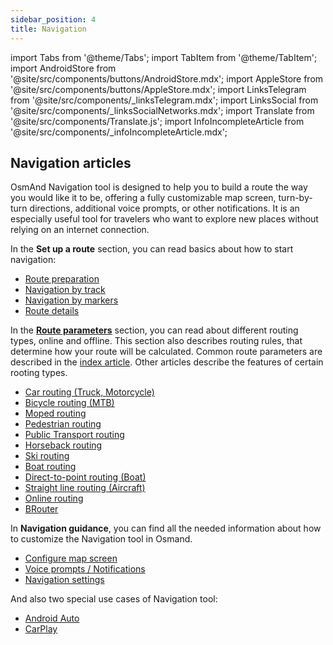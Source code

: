 ```yaml
---
sidebar_position: 4
title: Navigation
---
```


import Tabs from '@theme/Tabs';
import TabItem from '@theme/TabItem';
import AndroidStore from '@site/src/components/buttons/AndroidStore.mdx';
import AppleStore from '@site/src/components/buttons/AppleStore.mdx';
import LinksTelegram from '@site/src/components/_linksTelegram.mdx';
import LinksSocial from '@site/src/components/_linksSocialNetworks.mdx';
import Translate from '@site/src/components/Translate.js';
import InfoIncompleteArticle from '@site/src/components/_infoIncompleteArticle.mdx';


## Navigation articles

OsmAnd Navigation tool is designed to help you to build a route the way you would like it to be, offering a fully customizable map screen, turn-by-turn directions, additional voice prompts, or other notifications. It is an especially useful tool for travelers who want to explore new places without relying on an internet connection.

In the **Set up a route** section, you can read basics about how to start navigation:

- [Route preparation](./setup/route-navigation.md)
- [Navigation by track](./setup/gpx-navigation.md)
- [Navigation by markers](./setup/markers-navigation.md)
- [Route details](./setup/route-details.md)

In the **[Route parameters](./routing/index.md)** section, you can read about different routing types, online and offline. This section also describes routing rules, that determine how your route will be calculated. Common route parameters are described in the [index article](./routing/index.md). Other articles describe the features of certain rooting types.
- [Car routing (Truck, Motorcycle)](./routing/car-based-routing.md)
- [Bicycle routing (MTB)](./routing/bicycle-based-routing.md)
- [Moped routing](./routing/moped-routing.md)
- [Pedestrian routing](./routing/pedestrian-routing.md)
- [Public Transport routing](./routing/public-transport-navigation.md)
- [Horseback routing](./routing/horse-routing.md)
- [Ski routing](./routing/ski-routing.md)
- [Boat routing](./routing/boat-navigation.md)
- [Direct-to-point routing (Boat)](./routing/direct-to-point-routing.md)
- [Straight line routing (Aircraft)](./routing/straight-line-routing.md)
- [Online routing](./routing/online-routing.md)
- [BRouter](./routing/brouter.md)

In **Navigation guidance**, you can find all the needed information about how to customize the Navigation tool in Osmand.

- [Configure map screen](./guidance/map-during-navigation.md)
- [Voice prompts / Notifications](./guidance/map-during-navigation.md)
- [Navigation settings](./guidance/navigation-settings.md)

And also two special use cases of Navigation tool:

- [Android Auto](./auto-car.md)
- [CarPlay](./car-play.md)